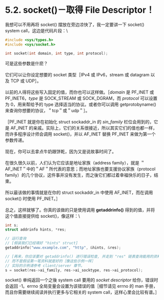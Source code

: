 # 5.2. socket()－取得 File Descriptor！

我想可以不用再将 socket() 摆放在旁边凉快了，我一定要讲一下 socket() system call，这边是代码片段：\


```c
#include <sys/types.h>
#include <sys/socket.h>

int socket(int domain, int type, int protocol);
```

可是这些参数是什麽？\
\
它们可以让你设定想要的 socket 类型［IPv4 或 IPv6，stream 或 datagram 以及 TCP 或 UDP］。\
\
以前的人得将这些写入固定的值，而你也可以这样做。［_domain_ 是 PF\_INET 或 PF\_INET6，_type_ 是 SOCK\_STREAM 或 SOCK\_DGRAM，而 _protocol_ 可以设置为 0，用来帮给予的 type 选择适当的协议。或者你可以调用 getprotobyname() 来查询你想要的协议，＂tcp＂或＂udp＂］。\
\
［PF\_INET 就是你在初始化 struct sockaddr\_in 的 _sin\_family_ 栏位会用到的，它是 AF\_INET 的亲戚。实际上，它们的关系很接近，所以其实它们的值也都一样，而许多程序设计师会调用 socket()，并以 AF\_INET 替换 PF\_INET 来做为第一个参数传递。\
\
现在，你可以去拿点牛奶跟饼乾，因为又是说故事时间了。\
\
在很久很久以前，人们认为它应该是地址家族（address family），就是 ＂AF\_INET＂中的＂AF＂所代表的意思；而地址家族也要支援协议家族（protocol family）的几个协议，这件事并没有发生，而之後它们都过着幸福快乐的日子，结束。\
\
所以最该做的事情就是在你的 struct sockaddr\_in 中使用 AF\_INET，而在调用 socket() 时使用 PF\_INET。］\
\
总之，这样就够了。你真的该做的只是使用调用 **getaddrinfo()** 得到的值，并将这个值直接提供给 socket()，像这样：\


```c
int s;
struct addrinfo hints, *res;

// 运行查询
// [假装我们已经填好 "hints" struct]
getaddrinfo("www.example.com", "http", &hints, &res);

// [再来，你应该要对 getaddrinfo() 进行错误检查, 并走到 "res" 链表查询能用的资料，
// 而不是假设第一笔资料就是好的［像这些示例一样］
// 实际的示例请参考 client/server 章节。
s = socket(res->ai_family, res->ai_socktype, res->ai_protocol);
```

socket() 单纯返回一个之後 system call 要用的 _socket descriptor_ 给你，错误时会返回 -1。errno 全局变量会设置为该错误的值［细节请见 errno 的 man 手册，而且你需要继续阅读并执行更多与它相关的 system call，这样心里会比较有谱。］
